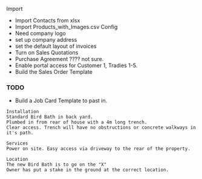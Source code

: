 Import
- Import Contacts from xlsx
- Import Products_with_Images.csv
Config
- Need company logo
- set up company address
- set the default layout of invoices
- Turn on Sales Quotations
- Purchase Agreement ???? not sure.
- Enable portal access for Customer 1, Tradies 1-5.
- Build the Sales Order Template

### TODO
- Build a Job Card Template to past in.

```text
Installation
Standard Bird Bath in back yard. 
Plumbed in from rear of house with a 4m long trench.
Clear access. Trench will have no obstructions or concrete walkways in it's path.

Services
Power on site. Easy access via driveway to the rear of the property.

Location
The new Bird Bath is to go on the "X"
Owner has put a stake in the ground at the correct location.
```




